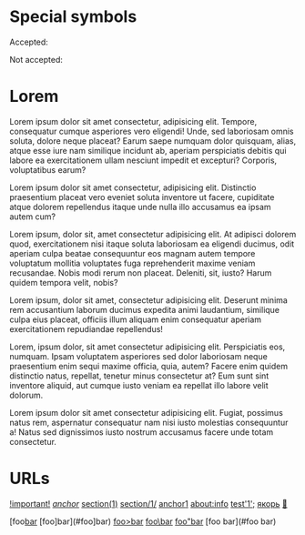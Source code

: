 # Special symbols

Accepted:

<span id="!important!"></span>
<span id="_anchor_"></span>
<span id="section(1)"></span>
<span id="section/1/"></span>
<span id="anchor$1$"></span>
<span id="about:info"></span>
<span id="test'1';"></span>
<span id="якорь"></span>
<span id="👀"></span>


Not accepted:








# Lorem

Lorem ipsum dolor sit amet consectetur, adipisicing elit. Tempore, consequatur cumque asperiores vero eligendi! Unde, sed laboriosam omnis soluta, dolore neque placeat? Earum saepe numquam dolor quisquam, alias, atque esse iure nam similique incidunt ab, aperiam perspiciatis debitis qui labore ea exercitationem ullam nesciunt impedit et excepturi? Corporis, voluptatibus earum?

Lorem ipsum dolor sit amet consectetur, adipisicing elit. Distinctio praesentium placeat vero eveniet soluta inventore ut facere, cupiditate atque dolorem repellendus itaque unde nulla illo accusamus ea ipsam autem cum?

Lorem ipsum, dolor sit, amet consectetur adipisicing elit. At adipisci dolorem quod, exercitationem nisi itaque soluta laboriosam ea eligendi ducimus, odit aperiam culpa beatae consequuntur eos magnam autem tempore voluptatum mollitia voluptates fuga reprehenderit maxime veniam recusandae. Nobis modi rerum non placeat. Deleniti, sit, iusto? Harum quidem tempora velit, nobis?

Lorem ipsum, dolor sit amet, consectetur adipisicing elit. Deserunt minima rem accusantium laborum ducimus expedita animi laudantium, similique culpa eius placeat, officiis illum aliquam enim consequatur aperiam exercitationem repudiandae repellendus!

Lorem, ipsum dolor, sit amet consectetur adipisicing elit. Perspiciatis eos, numquam. Ipsam voluptatem asperiores sed dolor laboriosam neque praesentium enim sequi maxime officia, quia, autem? Facere enim quidem distinctio natus, repellat, tenetur minus consectetur at? Eum sunt sint inventore aliquid, aut cumque iusto veniam ea repellat illo labore velit dolorum.

Lorem ipsum dolor sit amet consectetur adipisicing elit. Fugiat, possimus natus rem, aspernatur consequatur nam nisi iusto molestias consequuntur a! Natus sed dignissimos iusto nostrum accusamus facere unde totam consectetur.

# URLs

[!important!](#!important!)
[_anchor_](#_anchor_)
[section(1)](#section(1))
[section/1/](#section/1/)
[anchor$1$](#anchor$1$)
[about:info](#about:info)
[test'1';](#test'1';)
[якорь](#якорь)
[👀](#👀)

[foo[bar](#foo[bar)
[foo]bar](#foo]bar)
[foo>bar](#foo>bar)
[foo\bar](#foo\bar)
[foo"bar](#foo"bar)
[foo bar](#foo bar)
